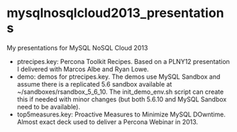 mysqlnosqlcloud2013_presentations
=================================

My presentations for MySQL NoSQL Cloud 2013

- ptrecipes.key: Percona Toolkit Recipes. Based on a PLNY12 presentation I delivered with Marcos Albe and Ryan Lowe. 
- demo: demos for ptrecipes.key. The demos use MySQL Sandbox and assume there is a replicated 5.6 sandbox available at ~/sandboxes/rsandbox_5_6_10. The init_demo_env.sh script can create this if needed with minor changes (but both 5.6.10 and MySQL Sandbox need to be available). 
- top5measures.key: Proactive Measures to Minimize MySQL DOwntime. Almost exact deck used to deliver a Percona Webinar in 2013.
 
